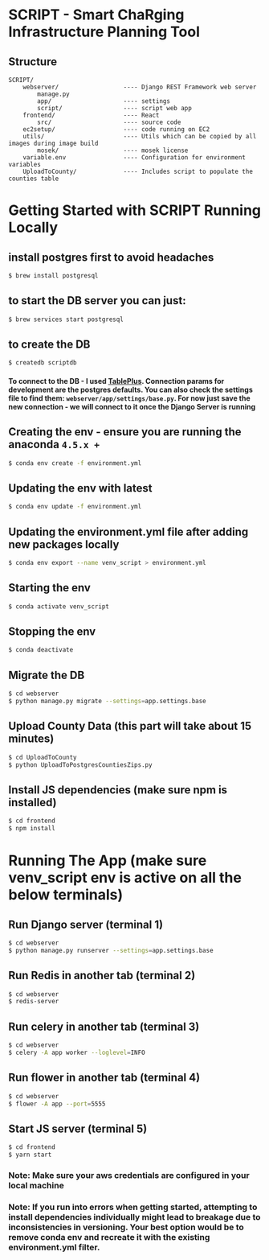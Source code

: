 # SCRIPT - Smart ChaRging Infrastructure Planning Tool

## Structure

```text
SCRIPT/
    webserver/                  ---- Django REST Framework web server
        manage.py
        app/                    ---- settings
        script/                 ---- script web app
    frontend/                   ---- React
        src/                    ---- source code
    ec2setup/                   ---- code running on EC2
    utils/                      ---- Utils which can be copied by all images during image build
        mosek/                  ---- mosek license
    variable.env                ---- Configuration for environment variables
    UploadToCounty/             ---- Includes script to populate the counties table
```

# Getting Started with SCRIPT Running Locally

## install postgres first to avoid headaches
```sh
$ brew install postgresql
```

## to start the DB server you can just:
```sh
$ brew services start postgresql
```

## to create the DB
```sh
$ createdb scriptdb
```

#### To connect to the DB - I used [TablePlus](https://tableplus.com/). Connection params for development are the postgres defaults. You can also check the settings file to find them: `webserver/app/settings/base.py`. For now just save the new connection - we will connect to it once the Django Server is running


## Creating the env - ensure you are running the anaconda `4.5.x +`
```sh
$ conda env create -f environment.yml
```

## Updating the env with latest
```sh
$ conda env update -f environment.yml
```

## Updating the environment.yml file after adding new packages locally
```sh
$ conda env export --name venv_script > environment.yml
```

## Starting the env
```sh
$ conda activate venv_script
```

## Stopping the env
```sh
$ conda deactivate
```

## Migrate the DB
```sh
$ cd webserver
$ python manage.py migrate --settings=app.settings.base
```

## Upload County Data (this part will take about 15 minutes)
```sh
$ cd UploadToCounty
$ python UploadToPostgresCountiesZips.py
```

## Install JS dependencies (make sure npm is installed)
```sh
$ cd frontend
$ npm install
```

# Running The App (make sure venv_script env is active on all the below terminals)

## Run Django server (terminal 1)
```sh
$ cd webserver
$ python manage.py runserver --settings=app.settings.base
```

## Run Redis in another tab (terminal 2)
```sh
$ cd webserver
$ redis-server
```

## Run celery in another tab (terminal 3)
```sh
$ cd webserver
$ celery -A app worker --loglevel=INFO
```

## Run flower in another tab (terminal 4)
```sh
$ cd webserver
$ flower -A app --port=5555
```

## Start JS server (terminal 5)
```sh
$ cd frontend
$ yarn start
```

### Note: Make sure your aws credentials are configured in your local machine
### Note: If you run into errors when getting started, attempting to install dependencies individually might lead to breakage due to inconsistencies in versioning. Your best option would be to remove conda env and recreate it with the existing environment.yml filter.
